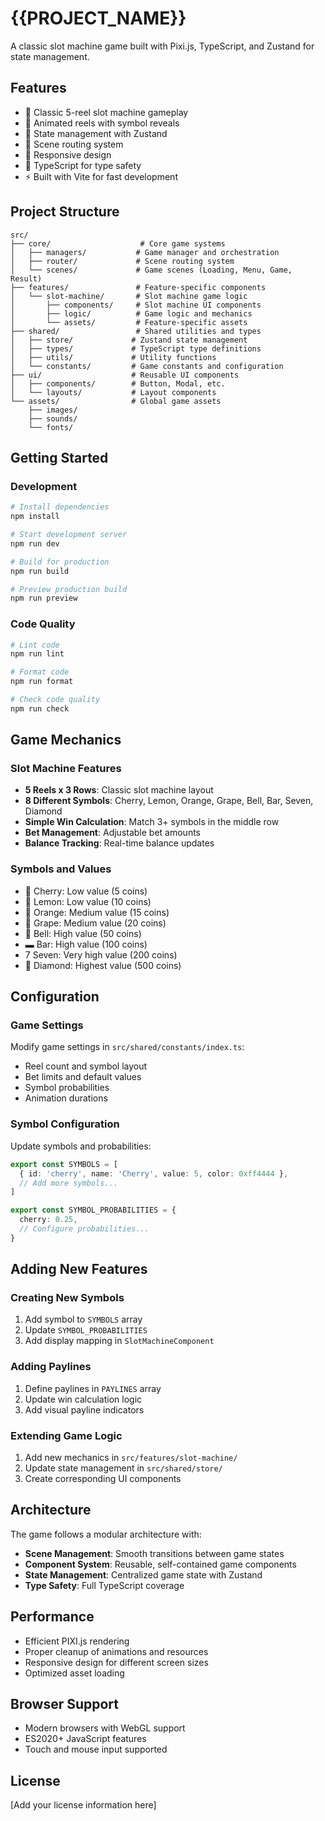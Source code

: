 # {{PROJECT_NAME}}

A classic slot machine game built with Pixi.js, TypeScript, and Zustand for state management.

## Features

- 🎰 Classic 5-reel slot machine gameplay
- 🎨 Animated reels with symbol reveals
- 🔧 State management with Zustand
- 🚀 Scene routing system
- 📱 Responsive design
- 🎯 TypeScript for type safety
- ⚡ Built with Vite for fast development

## Project Structure

```
src/
├── core/                    # Core game systems
│   ├── managers/           # Game manager and orchestration
│   ├── router/             # Scene routing system
│   └── scenes/             # Game scenes (Loading, Menu, Game, Result)
├── features/               # Feature-specific components
│   └── slot-machine/       # Slot machine game logic
│       ├── components/     # Slot machine UI components
│       ├── logic/          # Game logic and mechanics
│       └── assets/         # Feature-specific assets
├── shared/                 # Shared utilities and types
│   ├── store/             # Zustand state management
│   ├── types/             # TypeScript type definitions
│   ├── utils/             # Utility functions
│   └── constants/         # Game constants and configuration
├── ui/                    # Reusable UI components
│   ├── components/        # Button, Modal, etc.
│   └── layouts/           # Layout components
└── assets/                # Global game assets
    ├── images/
    ├── sounds/
    └── fonts/
```

## Getting Started

### Development

```bash
# Install dependencies
npm install

# Start development server
npm run dev

# Build for production
npm run build

# Preview production build
npm run preview
```

### Code Quality

```bash
# Lint code
npm run lint

# Format code
npm run format

# Check code quality
npm run check
```

## Game Mechanics

### Slot Machine Features

- **5 Reels x 3 Rows**: Classic slot machine layout
- **8 Different Symbols**: Cherry, Lemon, Orange, Grape, Bell, Bar, Seven, Diamond
- **Simple Win Calculation**: Match 3+ symbols in the middle row
- **Bet Management**: Adjustable bet amounts
- **Balance Tracking**: Real-time balance updates

### Symbols and Values

- 🍒 Cherry: Low value (5 coins)
- 🍋 Lemon: Low value (10 coins)
- 🍊 Orange: Medium value (15 coins)
- 🍇 Grape: Medium value (20 coins)
- 🔔 Bell: High value (50 coins)
- ▬ Bar: High value (100 coins)
- 7 Seven: Very high value (200 coins)
- 💎 Diamond: Highest value (500 coins)

## Configuration

### Game Settings

Modify game settings in `src/shared/constants/index.ts`:

- Reel count and symbol layout
- Bet limits and default values
- Symbol probabilities
- Animation durations

### Symbol Configuration

Update symbols and probabilities:

```typescript
export const SYMBOLS = [
  { id: 'cherry', name: 'Cherry', value: 5, color: 0xff4444 },
  // Add more symbols...
]

export const SYMBOL_PROBABILITIES = {
  cherry: 0.25,
  // Configure probabilities...
}
```

## Adding New Features

### Creating New Symbols

1. Add symbol to `SYMBOLS` array
2. Update `SYMBOL_PROBABILITIES`
3. Add display mapping in `SlotMachineComponent`

### Adding Paylines

1. Define paylines in `PAYLINES` array
2. Update win calculation logic
3. Add visual payline indicators

### Extending Game Logic

1. Add new mechanics in `src/features/slot-machine/`
2. Update state management in `src/shared/store/`
3. Create corresponding UI components

## Architecture

The game follows a modular architecture with:

- **Scene Management**: Smooth transitions between game states
- **Component System**: Reusable, self-contained game components
- **State Management**: Centralized game state with Zustand
- **Type Safety**: Full TypeScript coverage

## Performance

- Efficient PIXI.js rendering
- Proper cleanup of animations and resources
- Responsive design for different screen sizes
- Optimized asset loading

## Browser Support

- Modern browsers with WebGL support
- ES2020+ JavaScript features
- Touch and mouse input supported

## License

[Add your license information here]